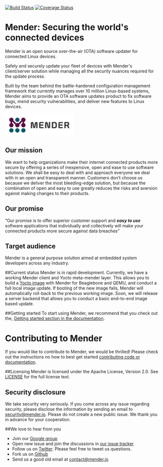 [![Build Status](https://travis-ci.org/mendersoftware/mender.svg?branch=master)](https://travis-ci.org/mendersoftware/mender)
[![Coverage Status](https://coveralls.io/repos/github/mendersoftware/mender/badge.svg?branch=master)](https://coveralls.io/github/mendersoftware/mender?branch=master)

Mender: Securing the world's connected devices
============================

Mender is an open source over-the-air (OTA) software updater for connected Linux devices. 

Safely and securely update your fleet of devices with Mender's client/server solution while managing all the security nuances required for the update process. 

Built by the team behind the battle-hardened configuration management framework that currently manages over 10 million Linux-based systems, Mender aims to provide an OTA software updates product to fix software bugs, mend security vulnerabilities, and deliver new features to Linux devices.

![Mender logo](mender_logo.png)

## Our mission
We want to help organizations make their internet connected products more secure by offering a series of inexpensive, open and ease to use software solutions. We shall be easy to deal with and approach everyone we deal with in an open and transparent manner. Customers don’t choose us because we deliver the most bleeding-edge solution, but because the combination of  open and easy to use greatly reduces the risks and aversion against making changes to their products.


## Our promise
“Our promise is to offer superior customer support and ***easy to use*** software applications that individually and collectively will make your connected products 
more secure against data breaches”


## Target audience
Mender is a general purpose solution aimed at embedded system developers across any industry.


##Current status
Mender is in rapid development. Currently, we have a working Mender client and Yocto meta-mender layer. This allows you to build a [Yocto image](https://www.yoctoproject.org?target=_blank) with Mender for Beaglebone and QEMU, and conduct a full local image update. If booting of the new image fails, Mender will automatically roll-back to the previous working image. Soon, we will release a server backend that allows you to conduct a basic end-to-end image based update.


##Getting started
To start using Mender, we recommend that you check out the, [Getting started section in the documentation](https://docs.mender.io/).


Contributing to Mender
======================
If you would like to contribute to Mender, we would be thrilled! Please check out the  instructions no how to best get started [contributing code or documentation](https://docs.mender.io/opensource/contribution/).

##Licensing
Mender is licensed under the Apache License, Version 2.0. See
[LICENSE](https://github.com/mendersoftware/mender/blob/master/LICENSE) for the full license text.

## Security disclosure
We take security very seriously. If you come across any issue regarding security,
please disclose the information by sending an email to [security@mender.io](security@mender.io). Please do not create a new public issue. We thank you in advance for your cooperation.

##We love to hear from you

* Join our [Google group](https://groups.google.com/forum/#!forum/mender?target=_blank)
* Open new issue and join the discussions in [our issue tracker](https://tracker.mender.io/projects/MEN?target=_blank)
* Follow us on [Twitter](https://twitter.com/mender_io?target=_blank). Please feel free to tweet us questions.
* Fork us on [Github](https:github.com/mendersoftware)
* Send us a good old email at [contact@mender.io](mailto:contact@mender.io)
